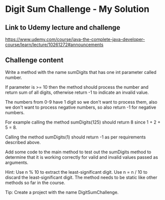 # Digit Sum Challenge - My Solution

## Link to Udemy lecture and challenge

https://www.udemy.com/course/java-the-complete-java-developer-course/learn/lecture/10261272#announcements

## Challenge content

Write a method with the name sumDigits that has one int parameter called number. 

If parameter is >= 10 then the method should process the number and return sum of all digits, otherwise return -1 to indicate an invalid value.

The numbers from 0-9 have 1 digit so we don't want to process them, also we don't want to process negative numbers, so also return -1 for negative numbers.

For example calling the method sumDigits(125) should return 8 since 1 + 2 + 5 = 8.

Calling the method sumDigits(1) should return -1 as per requirements described above.

Add some code to the main method to test out the sumDigits method to determine that it is working correctly for valid and invalid values passed as arguments.

Hint: 
	Use n % 10 to extract the least-significant digit.
	Use n = n / 10 to discard the least-significant digit.
	The method needs to be static like other methods so far in the course.

Tip: 
	Create a project with the name DigitSumChallenge.
 
